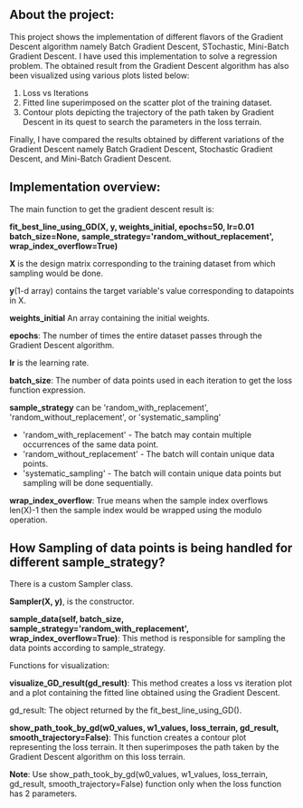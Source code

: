 ## About the project:

This project shows the implementation of different flavors of the Gradient Descent algorithm namely Batch Gradient Descent, STochastic, Mini-Batch 
Gradient Descent. I have used this implementation to solve a regression 
problem. The obtained result from the Gradient Descent algorithm has also 
been visualized using various plots listed below:
1. Loss vs Iterations
2. Fitted line superimposed on the scatter plot of the training dataset.
3. Contour plots depicting the trajectory of the path taken by Gradient Descent
in its quest to search the parameters in the loss terrain.

Finally, I have compared the results obtained by different variations of the Gradient Descent namely Batch Gradient Descent, Stochastic Gradient Descent,
and Mini-Batch Gradient Descent.

## Implementation overview:

The main function to get the gradient descent result is:

**fit_best_line_using_GD(X, y, weights_initial, epochs=50, lr=0.01**
                        **batch_size=None,** **sample_strategy='random_without_replacement',** **wrap_index_overflow=True)**

**X** is the design matrix corresponding to the training dataset from which sampling would be done.

**y**(1-d array) contains the target variable's value corresponding to datapoints in X.

**weights_initial** An array containing the initial weights.

**epochs**: The number of times the entire dataset passes through the Gradient Descent algorithm.

**lr** is the learning rate.

**batch_size**: The number of data points used in each iteration to get the 
loss function expression.

**sample_strategy** can be 'random_with_replacement', 'random_without_replacement', 
or 'systematic_sampling'
- 'random_with_replacement' - The batch may contain multiple occurrences of the same data point.
- 'random_without_replacement' - The batch will contain unique data points.
- 'systematic_sampling' - The batch will contain unique data points but sampling will be done sequentially.

**wrap_index_overflow**: True means when the sample index overflows 
len(X)-1 then the sample index would be wrapped using the modulo 
operation.

## How Sampling of data points is being handled for different sample_strategy?
There is a custom Sampler class.

**Sampler(X, y)**, is the constructor.

**sample_data(self, batch_size, sample_strategy='random_with_replacement',**
            **wrap_index_overflow=True)**: 
This method is responsible for sampling the data points according to sample_strategy.

Functions for visualization:

**visualize_GD_result(gd_result)**:
This method creates a loss vs iteration plot and a plot containing the fitted line obtained using the Gradient Descent.

gd_result: The object returned by the fit_best_line_using_GD().

**show_path_took_by_gd(w0_values, w1_values, loss_terrain, gd_result, smooth_trajectory=False)**:
This function creates a contour plot representing the loss terrain. It 
then superimposes the path taken by the Gradient Descent algorithm on this 
loss terrain.

**Note**: Use show_path_took_by_gd(w0_values, w1_values, loss_terrain, gd_result,  smooth_trajectory=False) function only when the loss function 
has 2 parameters.

